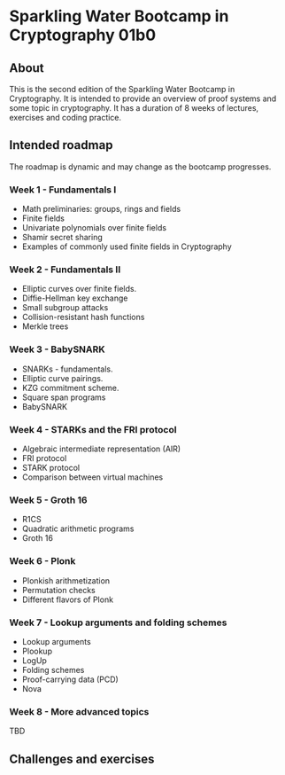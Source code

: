 # Sparkling Water Bootcamp in Cryptography 01b0

## About

This is the second edition of the Sparkling Water Bootcamp in Cryptography. It is intended to provide an overview of proof systems and some topic in cryptography. It has a duration of 8 weeks of lectures, exercises and coding practice.

## Intended roadmap

The roadmap is dynamic and may change as the bootcamp progresses.

### Week 1 - Fundamentals I

- Math preliminaries: groups, rings and fields
- Finite fields
- Univariate polynomials over finite fields
- Shamir secret sharing
- Examples of commonly used finite fields in Cryptography

### Week 2 - Fundamentals II

- Elliptic curves over finite fields.
- Diffie-Hellman key exchange
- Small subgroup attacks
- Collision-resistant hash functions
- Merkle trees

### Week 3 - BabySNARK

- SNARKs - fundamentals.
- Elliptic curve pairings.
- KZG commitment scheme.
- Square span programs
- BabySNARK

### Week 4 - STARKs and the FRI protocol

- Algebraic intermediate representation (AIR)
- FRI protocol
- STARK protocol
- Comparison between virtual machines

### Week 5 - Groth 16

- R1CS
- Quadratic arithmetic programs
- Groth 16

### Week 6 - Plonk

- Plonkish arithmetization
- Permutation checks
- Different flavors of Plonk

### Week 7 - Lookup arguments and folding schemes

- Lookup arguments
- Plookup
- LogUp
- Folding schemes
- Proof-carrying data (PCD)
- Nova

### Week 8 - More advanced topics

TBD

## Challenges and exercises